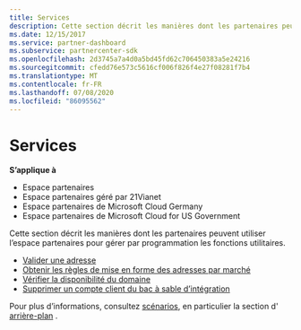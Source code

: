 ```yaml
---
title: Services
description: Cette section décrit les manières dont les partenaires peuvent utiliser l’espace partenaires pour gérer par programmation les fonctions utilitaires.
ms.date: 12/15/2017
ms.service: partner-dashboard
ms.subservice: partnercenter-sdk
ms.openlocfilehash: 2d3745a7a4d0a5bd45fd62c706450383a5e24216
ms.sourcegitcommit: cfedd76e573c5616cf006f826f4e27f08281f7b4
ms.translationtype: MT
ms.contentlocale: fr-FR
ms.lasthandoff: 07/08/2020
ms.locfileid: "86095562"
---
```

# <a name="utilities"></a>Services

**S’applique à**

- Espace partenaires
- Espace partenaires géré par 21Vianet
- Espace partenaires de Microsoft Cloud Germany
- Espace partenaires de Microsoft Cloud for US Government

Cette section décrit les manières dont les partenaires peuvent utiliser l’espace partenaires pour gérer par programmation les fonctions utilitaires.

- [Valider une adresse](validate-an-address.md)
- [Obtenir les règles de mise en forme des adresses par marché](get-market-specific-validation-data.md)
- [Vérifier la disponibilité du domaine](verify-domain-availability.md)
- [Supprimer un compte client du bac à sable d’intégration](delete-a-customer-account-from-the-integration-sandbox.md)

Pour plus d’informations, consultez [scénarios](scenarios.md), en particulier la section d' [arrière-plan](scenarios.md#background) .